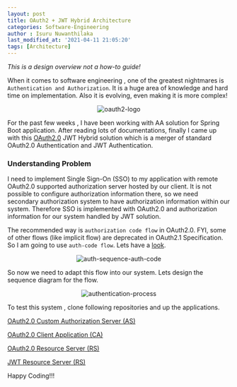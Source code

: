```yaml
---
layout: post
title: OAuth2 + JWT Hybrid Architecture  
categories: Software-Engineering
author : Isuru Nuwanthilaka
last_modified_at: '2021-04-11 21:05:20'
tags: [Architecture]
---
```



*This is a design overview not a how-to guide!*

When it comes to software engineering , one of the greatest nightmares is `Authentication and Authorization`. It is a huge area of knowledge and hard time on implementation. Also it is evolving, even making it is more complex!

<p align="center">
<img src="{{ site.url }}/assets/img/oauth2.png"
     alt="oauth2-logo"
     style="float: center;" />
</p>

For the past few weeks , I have been working with AA solution for Spring Boot application. After reading lots of documentations, finally I came up with this [OAuth2.0](https://oauth.net/2/) JWT Hybrid solution which is a merger of standard OAuth2.0 Authentication and JWT Authentication.

### Understanding Problem

I need to implement Single Sign-On (SSO) to my application with remote OAuth2.0 supported authorization server hosted by our client. It is not possible to configure authorization information there, so we need secondary authorization system to have authorization information within our system. Therefore SSO is implemented with OAuth2.0 and authorization information for our system handled by JWT solution.

The recommended way is `authorization code flow` in OAuth2.0. FYI, some of other flows (like implicit flow) are deprecated in OAuth2.1 Specification. So I am going to use `auth-code flow`. Lets have a [look](https://auth0.com/docs/flows/authorization-code-flow).

<p align="center">
<img src="{{ site.url }}/assets/img/auth-sequence-auth-code.png"
     alt="auth-sequence-auth-code"
     style="float: center;" />
</p>

So now we need to adapt this flow into our system. Lets design the sequence diagram for the flow.

<p align="center">
<img src="{{ site.url }}/assets/img/authentication-process.png"
     alt="authentication-process"
     style="float: center;" />
</p>

To test this system , clone following repositories and up the applications.

[OAuth2.0 Custom Authorization Server (AS)](https://github.com/isurunuwanthilaka/oauth-AS-v2)

[OAuth2.0 Client Application (CA)](https://github.com/isurunuwanthilaka/oauth-CA-v2)

[OAuth2.0 Resource Server (RS)](https://github.com/isurunuwanthilaka/oauth-RS-v2)

[JWT Resource Server (RS)](https://github.com/isurunuwanthilaka/oauth-RS-Secondary-v2)

Happy Coding!!!